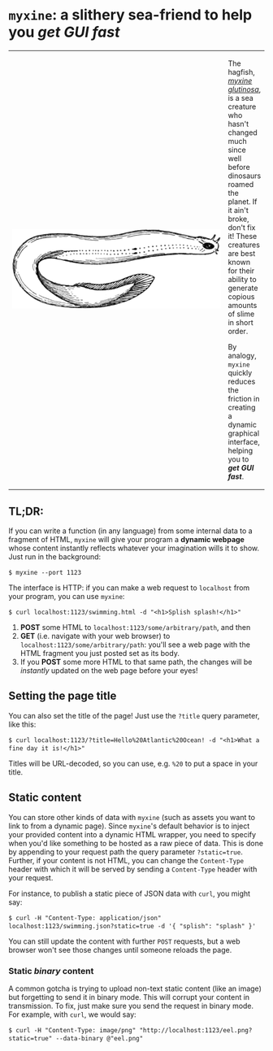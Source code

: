 # `myxine`: a slithery sea-friend to help you _get GUI fast_

<table style="border: 0">
<tr style="border: 0">
  <td width="425px" style="border: 0">
    <img src="/images/myxine_glutinosa.png" target="_blank" width="425px" alt="woodcut sketch of myxine glutinosa, the hagfish">
  </td>
  <td style="border: 0">
    <p>The hagfish, <a href="https://en.wikipedia.org/wiki/Hagfish"><i>myxine glutinosa</i></a>, is a sea creature who hasn't changed much since well before dinosaurs roamed the planet. If it ain't broke, don't fix it! These creatures are best known for their ability to generate copious amounts of slime in short order.</p/>
    <p>By analogy, <code>myxine</code> quickly reduces the friction in creating a dynamic graphical interface, helping you to <b><i>get GUI fast</i></b>.</p>
  </td>
</tr>
</table>

## TL;DR:

If you can write a function (in any language) from some internal data to a
fragment of HTML, `myxine` will give your program a **dynamic webpage** whose
content instantly reflects whatever your imagination wills it to show. Just run
in the background:

```
$ myxine --port 1123
```

The interface is HTTP: if you can make a web request to `localhost` from your
program, you can use `myxine`:

```
$ curl localhost:1123/swimming.html -d "<h1>Splish splash!</h1>"
```

1. **POST** some HTML to `localhost:1123/some/arbitrary/path`, and then
2. **GET** (i.e. navigate with your web browser) to
   `localhost:1123/some/arbitrary/path`: you'll see a web page with the HTML
   fragment you just posted set as its body.
3. If you **POST** some more HTML to that same path, the changes will be
   _instantly_ updated on the web page before your eyes!

## Setting the page title

You can also set the title of the page! Just use the `?title` query parameter, like this:

```
$ curl localhost:1123/?title=Hello%20Atlantic%20Ocean! -d "<h1>What a fine day it is!</h1>"
```

Titles will be URL-decoded, so you can use, e.g. `%20` to put a space in your title.

## Static content

You can store other kinds of data with `myxine` (such as assets you want to link
to from a dynamic page). Since `myxine`'s default behavior is to inject your
provided content into a dynamic HTML wrapper, you need to specify when you'd
like something to be hosted as a raw piece of data. This is done by appending to
your request path the query parameter `?static=true`. Further, if your content
is not HTML, you can change the `Content-Type` header with which it will be
served by sending a `Content-Type` header with your request.

For instance, to publish a static piece of JSON data with `curl`, you might say:

```
$ curl -H "Content-Type: application/json" localhost:1123/swimming.json?static=true -d '{ "splish": "splash" }'
```

You can still update the content with further `POST` requests, but a web browser
won't see those changes until someone reloads the page.

### Static _binary_ content

A common gotcha is trying to upload non-text static content (like an image) but
forgetting to send it in binary mode. This will corrupt your content in
transmission. To fix, just make sure you send the request in binary mode. For
example, with `curl`, we would say:

```
$ curl -H "Content-Type: image/png" "http://localhost:1123/eel.png?static=true" --data-binary @"eel.png"
```
